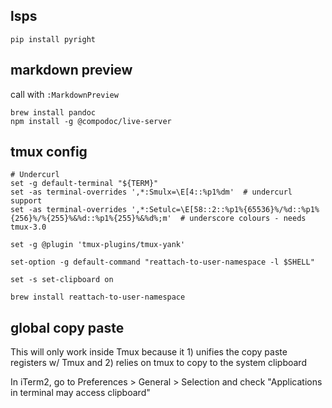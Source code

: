 ## lsps
```
pip install pyright
```

## markdown preview
call with `:MarkdownPreview`
```
brew install pandoc
npm install -g @compodoc/live-server
```

## tmux config
```
# Undercurl
set -g default-terminal "${TERM}"
set -as terminal-overrides ',*:Smulx=\E[4::%p1%dm'  # undercurl support
set -as terminal-overrides ',*:Setulc=\E[58::2::%p1%{65536}%/%d::%p1%{256}%/%{255}%&%d::%p1%{255}%&%d%;m'  # underscore colours - needs tmux-3.0

set -g @plugin 'tmux-plugins/tmux-yank'

set-option -g default-command "reattach-to-user-namespace -l $SHELL"

set -s set-clipboard on
```
```
brew install reattach-to-user-namespace
```

## global copy paste
This will only work inside Tmux because it 1) unifies the copy paste registers w/ Tmux and 2) relies on tmux to copy to the system clipboard

In iTerm2, go to Preferences > General > Selection and check "Applications in terminal may access clipboard"
